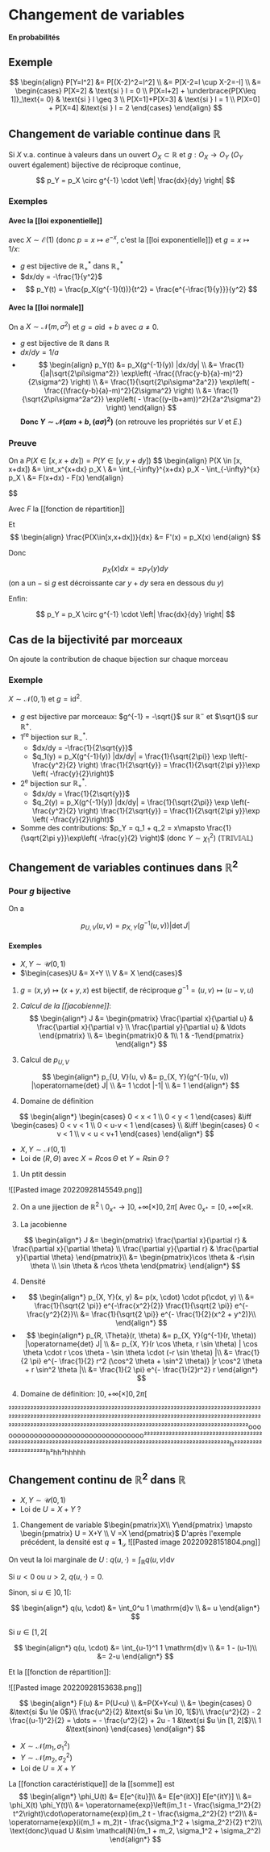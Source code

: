 # Changement de variables
**En probabilités**

## Exemple

$$
\begin{align}
P[Y=l^2] &= P[(X-2)^2=l^2] \\
&= P[X-2=l \cup X-2=-l] \\
&= \begin{cases}
 P[X=2]  & \text{si } l = 0 \\
 P[X=l+2] + \underbrace{P[X\leq 1]}_\text{= 0} & \text{si } l \geq 3 \\
 P[X=1]+P[X=3] & \text{si } l = 1 \\
 P[X=0] + P[X=4] &\text{si } l = 2
\end{cases}
\end{align}
$$

## Changement de variable continue dans $\mathbb{R}$

Si $X$ v.a. continue à valeurs dans un ouvert $O_X \subset \mathbb{R}$ et $g: O_X \to O_Y$ ($O_Y$ ouvert également) bijective de réciproque continue,

$$
p_Y = p_X \circ g^{-1} \cdot \left| \frac{dx}{dy} \right|
$$

### Exemples
#### Avec la [[loi exponentielle]]
avec $X \sim \mathcal{E}(1)$  (donc $p = x\mapsto e^{-x}$, c'est la [[loi exponentielle]]) et $g = x \mapsto 1/x$:

- $g$ est bijective de $\mathbb{R}_+^\ast$ dans $\mathbb{R}_+^\ast$
- $dx/dy = -\frac{1}{y^2}$
- $$ p_Y(t) = \frac{p_X(g^{-1}(t))}{t^2} = \frac{e^{-\frac{1}{y}}}{y^2} $$
#### Avec la [[loi normale]]
On a $X\sim \mathcal{N}(m, \sigma^2)$ et $g = a\operatorname{id} + b$ avec $a \neq 0$.

- $g$ est bijective de $\mathbb{R}$ dans $\mathbb{R}$
- $dx/dy = 1/a$
- $$ \begin{align}
p_Y(t) &= p_X(g^{-1}(y)) |dx/dy| \\ &= \frac{1}{|a|\sqrt{2\pi\sigma^2}} \exp\left( -\frac{(\frac{y-b}{a}-m)^2}{2\sigma^2} \right) \\ &= \frac{1}{\sqrt{2\pi\sigma^2a^2}} \exp\left( -\frac{(\frac{y-b}{a}-m)^2}{2\sigma^2} \right) \\
&= \frac{1}{\sqrt{2\pi\sigma^2a^2}} \exp\left( - \frac{(y-(b+am))^2}{2a^2\sigma^2} \right)
\end{align}
$$
**Donc $Y \sim \mathcal{N}(am+b, (a\sigma)^2)$** (on retrouve les propriétés sur $V$ et $E$.)

### Preuve

On a $P(X\in[x, x+dx]) = P(Y\in[y, y+dy])$
$$
\begin{align}
P(X \in [x, x+dx]) &= \int_x^{x+dx} p_X \\
&= \int_{-\infty}^{x+dx} p_X - \int_{-\infty}^{x} p_X 
 \\
&= F(x+dx) - F(x)
\end{align} 

$$

Avec $F$ la [[fonction de répartition]]

Et
$$
\begin{align}
\frac{P(X\in[x,x+dx])}{dx} &= F'(x) = p_X(x)
\end{align}
$$

Donc

$$
p_X(x)dx = \pm p_Y(y)dy
$$
(on a un $-$ si $g$ est décroissante car $y+dy$ sera en dessous du $y$)

Enfin:

$$
p_Y = p_X \circ g^{-1} \cdot \left| \frac{dx}{dy} \right|
$$

## Cas de la bijectivité par morceaux

On ajoute la contribution de chaque bijection sur chaque morceau

### Exemple

$X \sim \mathcal{N}(0, 1)$ et $g = \operatorname{id}^2$.

- $g$ est bijective par morceaux: $g^{-1} = -\sqrt{}$ sur $\mathbb{R}^-$ et $\sqrt{}$ sur $\mathbb{R}^+$.
- 1<sup>re</sup> bijection sur $\mathbb{R}_-^\ast$.
	- $dx/dy = -\frac{1}{2\sqrt{y}}$
	- $q_1(y) = p_X(g^{-1}(y)) |dx/dy| = \frac{1}{\sqrt{2\pi}} \exp \left(- \frac{y^2}{2}  \right) \frac{1}{2\sqrt{y}} = \frac{1}{2\sqrt{2\pi y}}\exp \left( -\frac{y}{2}\right)$
- 2<sup>e</sup> bijection sur $\mathbb{R}_+^\ast$.
	- $dx/dy = \frac{1}{2\sqrt{y}}$
	- $q_2(y) = p_X(g^{-1}(y)) |dx/dy| = \frac{1}{\sqrt{2\pi}} \exp \left(- \frac{y^2}{2}  \right) \frac{1}{2\sqrt{y}} = \frac{1}{2\sqrt{2\pi y}}\exp \left( -\frac{y}{2}\right)$
- Somme des contributions: $p_Y = q_1 + q_2 = x\mapsto \frac{1}{\sqrt{2\pi y}}\exp\left( -\frac{y}{2} \right)$
(donc $Y \sim \chi^2_1$) ($\mathbb{TRIVIAL}$)

## Changement de variables continues dans $\mathbb{R}^2$

### Pour $g$ bijective

On a 

$$
p_{U, V}(u, v) = p_{X, Y}(g^{-1}(u, v)) |\operatorname{det} J|
$$

#### Exemples

- $X, Y\sim \mathcal{U}(0, 1)$
- $\begin{cases}U &= X+Y \\ V &= X \end{cases}$
1. $g = (x, y) \mapsto (x+y, x)$ est bijectif, de réciproque $g^{-1} = (u, v) \mapsto (u-v, u)$
2. *Calcul de la [[jacobienne]]*: $$
\begin{align*}
J &= \begin{pmatrix} \frac{\partial x}{\partial u} & \frac{\partial x}{\partial v} \\ \frac{\partial y}{\partial u} & \ldots \end{pmatrix} \\
&= \begin{pmatrix}0 & 1\\
1  & -1\end{pmatrix}
\end{align*}
$$

3. Calcul de $p_{U, V}$

$$
\begin{align*}
p_{U, V}(u, v) &= p_{X, Y}(g^{-1}(u, v)) |\operatorname{det} J| \\
&= 1 \cdot |-1| \\
&= 1
\end{align*}
$$

4. Domaine de définition

$$
\begin{align*}
\begin{cases} 
0 < x < 1 \\
0 < y < 1
\end{cases} &\iff \begin{cases} 0 < v < 1  \\
0 < u-v < 1 \end{cases} \\
&\iff \begin{cases} 0 < v < 1 \\ v < u < v+1 \end{cases}
\end{align*}
$$

- $X, Y \sim \mathcal{N}(0, 1)$
- Loi de $(R, \Theta)$ avec $X = R \cos \Theta$ et $Y = R \sin \Theta$ ?

1. Un ptit dessin

![[Pasted image 20220928145549.png]]

2. On a une jijection de $\mathbb{R}^2 \setminus 0_{x^+} \to ]0, +\infty[ \times ]0, 2 \pi[$
Avec $0_{x^+} = [0, +\infty[ \times \mathbb{R}$.

3. La jacobienne

$$
\begin{align*}
J &= \begin{pmatrix} \frac{\partial x}{\partial r} & \frac{\partial x}{\partial \theta} \\ \frac{\partial y}{\partial r} & \frac{\partial y}{\partial \theta} \end{pmatrix}\\
&= \begin{pmatrix}\cos \theta & -r\sin \theta \\ \sin \theta & r\cos \theta \end{pmatrix}
\end{align*}
$$

4. Densité

- $$
\begin{align*}
p_{X, Y}(x, y) &= p(x, \cdot) \cdot p(\cdot, y) \\
	&= \frac{1}{\sqrt{2 \pi}} e^{-\frac{x^2}{2}} \frac{1}{\sqrt{2 \pi}} e^{-\frac{y^2}{2}}\\
	&= \frac{1}{\sqrt{2 \pi}} e^{- \frac{1}{2}(x^2 + y^2)}\\
\end{align*}
$$
- $$
\begin{align*}
p_{R, \Theta}(r, \theta) &= p_{X, Y}(g^{-1}(r, \theta)) |\operatorname{det} J| \\
&= p_{X, Y}(r \cos \theta, r \sin \theta) | \cos \theta \cdot r \cos \theta - \sin \theta \cdot (-r \sin \theta) |\\
&= \frac{1}{2 \pi} e^{- \frac{1}{2} r^2 (\cos^2 \theta + \sin^2 \theta)} |r \cos^2 \theta + r \sin^2 \theta |\\
		&= \frac{1}{2 \pi} e^{- \frac{1}{2}r^2} r
\end{align*}
$$

4. Domaine de définition: $]0, +\infty[ \times ]0, 2 \pi[$

²²²²²²²²²²²²²²²²²²²²²²²²²²²²²²²²²²²²²²²²²²²²²²²²²²²²²²²²²²²²²²²²²²²²²²²²²²²²²²²²²²²²²²²²²²²²²²²²²²²²²²²²²²²²²²²²²²²²²²²²²²²²²²²²²²²²²²²²²²²²²²²²²²²²²²²²²²²²²²²²²²²²²²²²²²²²²²²²²²²²²²²²²²²²²²²²²²²²²²²²²²²²²²²²²²²²²²²²²²²²²²²²²²²²²²²²²²²²²²²ooooooooooooooooooooooooooooooooooo²²²²²²²²²²²²²²²²²²²²²²²²²²²²²²²²²²²²²²²²²²²²²²²²²²²²²²²²²²²²²²²²²²²²²²²²²²²²²²²²²²²²²²²²²²²²²²²²²²²²²²²²²²²²²h²²²²²²²²²²²²²²²²²²²²²h²hh²hhhhh

## Changement continu de $\mathbb{R}^2$ dans $\mathbb{R}$

- $X, Y \sim \mathcal{U}(0, 1)$
- Loi de $U = X+Y$ ?

1. Changement de variable $\begin{pmatrix}X\\ Y\end{pmatrix} \mapsto \begin{pmatrix} U = X+Y \\ V =X \end{pmatrix}$
D'après l'exemple précédent, la densité est  $q = \mathbf{1}_{\mathcal{D}}$ 
![[Pasted image 20220928151804.png]]

On veut la loi marginale de $U$ : $q(u, \cdot) = \int_\mathbb{R} q(u, v) \mathrm{d}v$

Si $u < 0$ ou $u > 2$, $q(u, \cdot) = 0$.

Sinon, si $u \in ]0, 1[$:

$$
\begin{align*}
q(u, \cdot) &= \int_0^u 1 \mathrm{d}v \\
&= u
\end{align*}
$$

Si $u \in [1, 2[$

$$
\begin{align*}
q(u, \cdot) &= \int_{u-1}^1 1 \mathrm{d}v \\
&= 1 - (u-1)\\
&= 2-u
\end{align*}
$$


Et la [[fonction de répartition]]:

![[Pasted image 20220928153638.png]]

$$
\begin{align*}
F(u) &= P(U<u) \\
&=P(X+Y<u) \\
&= \begin{cases}
0 &\text{si $u \le 0$}\\
\frac{u^2}{2} &\text{si $u \in ]0, 1[$}\\
\frac{u^2}{2} - 2 \frac{(u-1)^2}{2} = \dots = - \frac{u^2}{2} + 2u - 1 &\text{si $u \in [1, 2[$}\\
1 &\text{sinon}
\end{cases}
\end{align*}
$$

- $X \sim \mathcal{N}(m_1, \sigma_1^2)$
- $Y \sim \mathcal{N}(m_2, \sigma_2^2)$
- Loi de $U = X+Y$

La [[fonction caractéristique]] de la [[somme]] est
$$
\begin{align*}
\phi_U(t) &= E[e^{itu}]\\
&= E[e^{itX}] E[e^{itY}] \\
&= \phi_X(t) \phi_Y(t)\\
	&= \operatorname{exp}\left(im_1 t - \frac{\sigma_1^2}{2} t^2\right)\cdot\operatorname{exp}(im_2 t - \frac{\sigma_2^2}{2} t^2)\\
&= \operatorname{exp}(i(m_1 + m_2)t - \frac{\sigma_1^2 + \sigma_2^2}{2} t^2)\\
	\text{donc}\quad U &\sim \mathcal{N}(m_1 + m_2, \sigma_1^2 + \sigma_2^2)
\end{align*}
$$

